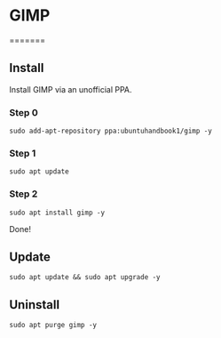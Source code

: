 # GIMP

=======

## Install

Install GIMP via an unofficial PPA.

### Step 0

```
sudo add-apt-repository ppa:ubuntuhandbook1/gimp -y
```

### Step 1

```
sudo apt update
```

### Step 2

```
sudo apt install gimp -y
```

Done!

## Update

```
sudo apt update && sudo apt upgrade -y
```

## Uninstall

```
sudo apt purge gimp -y
```
